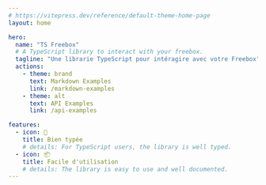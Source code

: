 ```yaml
---
# https://vitepress.dev/reference/default-theme-home-page
layout: home

hero:
  name: "TS Freebox"
  # A TypeScript library to interact with your freebox.
  tagline: "Une librarie TypeScript pour intéragire avec votre Freebox"
  actions:
    - theme: brand
      text: Markdown Examples
      link: /markdown-examples
    - theme: alt
      text: API Examples
      link: /api-examples

features:
  - icon: 👠
    title: Bien typée
    # details: For TypeScript users, the library is well typed.
  - icon: 📦
    title: Facile d'utilisation
    # details: The library is easy to use and well documented.
---
```

